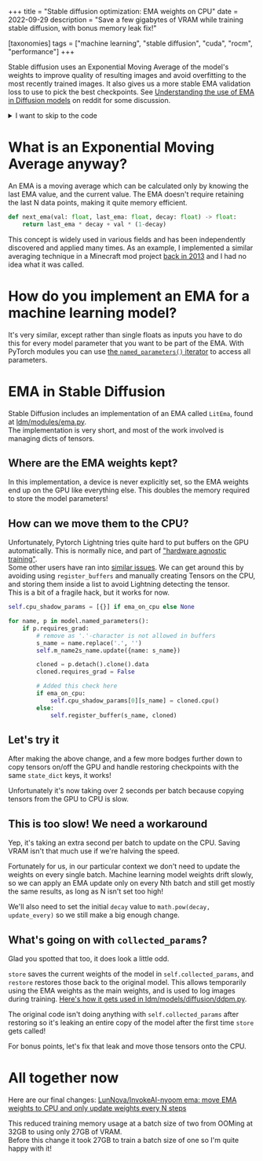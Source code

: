 +++
title = "Stable diffusion optimization: EMA weights on CPU"
date = 2022-09-29
description = "Save a few gigabytes of VRAM while training stable diffusion, with bonus memory leak fix!"

[taxonomies]
tags = ["machine learning", "stable diffusion", "cuda", "rocm", "performance"]
+++

Stable diffusion uses an Exponential Moving Average of the model's weights to improve quality of resulting images and avoid overfitting to the most recently trained images. It also gives us a more stable EMA validation loss to use to pick the best checkpoints. See [Understanding the use of EMA in Diffusion models](https://old.reddit.com/r/MachineLearning/comments/ucflc2/d_understanding_the_use_of_ema_in_diffusion_models/) on reddit for some discussion.


<details>

<summary> I want to skip to the code </summary>

This optimization, along with some others, are in this fork of InvokeAI: [github:LunNova/InvokeAI-nyoom](
https://github.com/LunNova/InvokeAI-nyoom/).

</details>

# What is an Exponential Moving Average anyway?

An EMA is a moving average which can be calculated only by knowing the last EMA value, and the current value. The EMA doesn't require retaining the last N data points, making it quite memory efficient.

```py
def next_ema(val: float, last_ema: float, decay: float) -> float:
    return last_ema * decay + val * (1-decay)
```

This concept is widely used in various fields and has been independently discovered and applied many times. As an example, I implemented a similar averaging technique in a Minecraft mod project [back in 2013](https://github.com/MinimallyCorrect/TickThreading/blob/8a80f377eb0e8575f079b698cdb168b9e746d491/src/common/me/nallar/patched/PatchMinecraftServer.java#L213) and I had no idea what it was called.

# How do you implement an EMA for a machine learning model?

It's very similar, except rather than single floats as inputs you have to do this for every model parameter that you want to be part of the EMA. With PyTorch modules you can use [the `named_parameters()` iterator](https://pytorch.org/docs/stable/generated/torch.nn.Module.html#torch.nn.Module.named_parameters) to access all parameters.

# EMA in Stable Diffusion

Stable Diffusion includes an implementation of an EMA called `LitEma`, found at [ldm/modules/ema.py](https://github.com/CompVis/stable-diffusion/blob/69ae4b35e0a0f6ee1af8bb9a5d0016ccb27e36dc/ldm/modules/ema.py).  
The implementation is very short, and most of the work involved is managing dicts of tensors.

## Where are the EMA weights kept?

In this implementation, a device is never explicitly set, so the EMA weights end up on the GPU like everything else. This doubles the memory required to store the model parameters!

## How can we move them to the CPU?

Unfortunately, Pytorch Lightning tries quite hard to put buffers on the GPU automatically. This is normally nice, and part of ["hardware agnostic training"](https://pytorch-lightning.readthedocs.io/en/latest/accelerators/accelerator_prepare.html).  
Some other users have ran into [similar issues](https://github.com/Lightning-AI/lightning/issues/3698).
We can get around this by avoiding using `register_buffers` and manually creating Tensors on the CPU, and storing them inside a list to avoid Lightning detecting the tensor.  
This is a bit of a fragile hack, but it works for now.

```py
self.cpu_shadow_params = [{}] if ema_on_cpu else None

for name, p in model.named_parameters():
    if p.requires_grad:
        # remove as '.'-character is not allowed in buffers
        s_name = name.replace('.', '')
        self.m_name2s_name.update({name: s_name})

        cloned = p.detach().clone().data
        cloned.requires_grad = False

        # Added this check here
        if ema_on_cpu:
            self.cpu_shadow_params[0][s_name] = cloned.cpu()
        else:
            self.register_buffer(s_name, cloned)
```

## Let's try it

After making the above change, and a few more bodges further down to copy tensors on/off the GPU and handle restoring checkpoints with the same `state_dict` keys, it works!

Unfortunately it's now taking over 2 seconds per batch because copying tensors from the GPU to CPU is slow.

## This is too slow! We need a workaround

Yep, it's taking an extra second per batch to update on the CPU. Saving VRAM isn't that much use if we're halving the speed.

Fortunately for us, in our particular context we don't need to update the weights on every single batch. Machine learning model weights drift slowly, so we can apply an EMA update only on every Nth batch and still get mostly the same results, as long as N isn't set too high!

We'll also need to set the initial `decay` value to `math.pow(decay, update_every)` so we still make a big enough change.

## What's going on with `collected_params`?

Glad you spotted that too, it does look a little odd.

`store` saves the current weights of the model in `self.collected_params`, and `restore` restores those back to the original model. This allows temporarily using the EMA weights as the main weights, and is used to log images during training. [Here's how it gets used in ldm/models/diffusion/ddpm.py](https://github.com/LunNova/InvokeAI-nyoom/blob/366aa344f87fdf4032413a065ccde0b15244c134/ldm/models/diffusion/ddpm.py#L1993-L2000).

The original code isn't doing anything with `self.collected_params` after restoring so it's leaking an entire copy of the model after the first time `store` gets called!

For bonus points, let's fix that leak and move those tensors onto the CPU.

# All together now

Here are our final changes: [LunNova/InvokeAI-nyoom  ema: move EMA weights to CPU and only update weights every N steps](https://github.com/LunNova/InvokeAI-nyoom/commit/366aa344f87fdf4032413a065ccde0b15244c134)

This reduced training memory usage at a batch size of two from OOMing at 32GB to using only 27GB of VRAM.  
Before this change it took 27GB to train a batch size of one so I'm quite happy with it!
